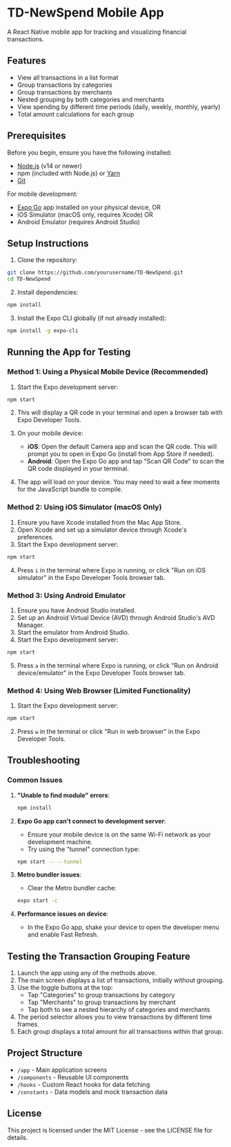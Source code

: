 # TD-NewSpend Mobile App

A React Native mobile app for tracking and visualizing financial transactions.

## Features

- View all transactions in a list format
- Group transactions by categories 
- Group transactions by merchants
- Nested grouping by both categories and merchants
- View spending by different time periods (daily, weekly, monthly, yearly)
- Total amount calculations for each group

## Prerequisites

Before you begin, ensure you have the following installed:

- [Node.js](https://nodejs.org/) (v14 or newer)
- npm (included with Node.js) or [Yarn](https://yarnpkg.com/)
- [Git](https://git-scm.com/)

For mobile development:
- [Expo Go](https://expo.dev/client) app installed on your physical device, OR
- iOS Simulator (macOS only, requires Xcode) OR
- Android Emulator (requires Android Studio)

## Setup Instructions

1. Clone the repository:

```bash
git clone https://github.com/yourusername/TD-NewSpend.git
cd TD-NewSpend
```

2. Install dependencies:

```bash
npm install
```

3. Install the Expo CLI globally (if not already installed):

```bash
npm install -g expo-cli
```

## Running the App for Testing

### Method 1: Using a Physical Mobile Device (Recommended)

1. Start the Expo development server:

```bash
npm start
```

2. This will display a QR code in your terminal and open a browser tab with Expo Developer Tools.

3. On your mobile device:
   - **iOS**: Open the default Camera app and scan the QR code. This will prompt you to open in Expo Go (install from App Store if needed).
   - **Android**: Open the Expo Go app and tap "Scan QR Code" to scan the QR code displayed in your terminal.

4. The app will load on your device. You may need to wait a few moments for the JavaScript bundle to compile.

### Method 2: Using iOS Simulator (macOS Only)

1. Ensure you have Xcode installed from the Mac App Store.
2. Open Xcode and set up a simulator device through Xcode's preferences.
3. Start the Expo development server:

```bash
npm start
```

4. Press `i` in the terminal where Expo is running, or click "Run on iOS simulator" in the Expo Developer Tools browser tab.

### Method 3: Using Android Emulator

1. Ensure you have Android Studio installed.
2. Set up an Android Virtual Device (AVD) through Android Studio's AVD Manager.
3. Start the emulator from Android Studio.
4. Start the Expo development server:

```bash
npm start
```

5. Press `a` in the terminal where Expo is running, or click "Run on Android device/emulator" in the Expo Developer Tools browser tab.

### Method 4: Using Web Browser (Limited Functionality)

1. Start the Expo development server:

```bash
npm start
```

2. Press `w` in the terminal or click "Run in web browser" in the Expo Developer Tools.

## Troubleshooting

### Common Issues

1. **"Unable to find module" errors**:
   ```bash
   npm install
   ```

2. **Expo Go app can't connect to development server**:
   - Ensure your mobile device is on the same Wi-Fi network as your development machine.
   - Try using the "tunnel" connection type:
   ```bash
   npm start -- --tunnel
   ```

3. **Metro bundler issues**:
   - Clear the Metro bundler cache:
   ```bash
   expo start -c
   ```

4. **Performance issues on device**:
   - In the Expo Go app, shake your device to open the developer menu and enable Fast Refresh.

## Testing the Transaction Grouping Feature

1. Launch the app using any of the methods above.
2. The main screen displays a list of transactions, initially without grouping.
3. Use the toggle buttons at the top:
   - Tap "Categories" to group transactions by category
   - Tap "Merchants" to group transactions by merchant
   - Tap both to see a nested hierarchy of categories and merchants
4. The period selector allows you to view transactions by different time frames.
5. Each group displays a total amount for all transactions within that group.

## Project Structure

- `/app` - Main application screens
- `/components` - Reusable UI components
- `/hooks` - Custom React hooks for data fetching
- `/constants` - Data models and mock transaction data

## License

This project is licensed under the MIT License - see the LICENSE file for details.
